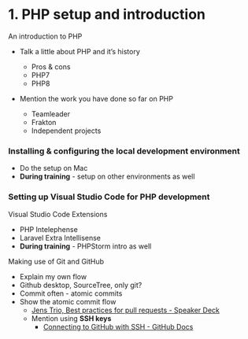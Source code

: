 # 1. PHP setup and introduction

An introduction to PHP

- Talk a little about PHP and it’s history

  - Pros & cons
  - PHP7
  - PHP8

- Mention the work you have done so far on PHP

  - Teamleader
  - Frakton
  - Independent projects

### Installing & configuring the local development environment

- Do the setup on Mac
- **During training** - setup on other environments as well

### Setting up Visual Studio Code for PHP development

Visual Studio Code Extensions

- PHP Intelephense
- Laravel Extra Intellisense
- **During training** - PHPStorm intro as well

Making use of Git and GitHub

- Explain my own flow
- Github desktop, SourceTree, only git?
- Commit often - atomic commits
- Show the atomic commit flow
  - [Jens Trio, Best practices for pull requests - Speaker Deck](https://speakerdeck.com/jnstr/best-practices-for-pull-requests)
  - Mention using **SSH keys**
    - [Connecting to GitHub with SSH - GitHub Docs](https://docs.github.com/en/authentication/connecting-to-github-with-ssh)
